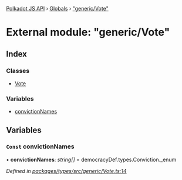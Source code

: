 [Polkadot JS API](../README.md) › [Globals](../globals.md) › ["generic/Vote"](_generic_vote_.md)

# External module: "generic/Vote"

## Index

### Classes

* [Vote](../classes/_generic_vote_.vote.md)

### Variables

* [convictionNames](_generic_vote_.md#const-convictionnames)

## Variables

### `Const` convictionNames

• **convictionNames**: *string[]* = democracyDef.types.Conviction._enum

*Defined in [packages/types/src/generic/Vote.ts:14](https://github.com/polkadot-js/api/blob/adee447cd/packages/types/src/generic/Vote.ts#L14)*
